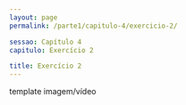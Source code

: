 ```yaml
---
layout: page
permalink: /parte1/capitulo-4/exercicio-2/

sessao: Capítulo 4
capitulo: Exercício 2

title: Exercício 2
---
```


template imagem/vídeo
